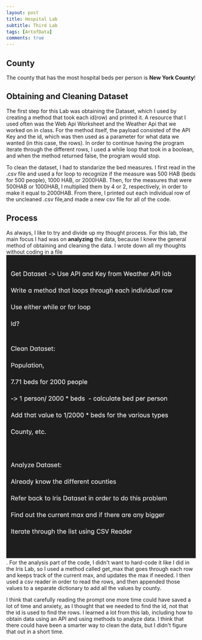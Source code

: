 ```yaml
---
layout: post
title: Hospital Lab
subtitle: Third Lab
tags: [ArtofData]
comments: true
---
```



## County

The county that has the most hospital beds per person is **New York County**!

## Obtaining and Cleaning Dataset

The first step for this Lab was obtaining the Dataset, which I used by creating a method that took each id(row) and printed it. A resource that I used often was the Web Api Worksheet and the Weather Api that we worked on in class. For the method itself, the payload consisted of the API Key and the id, which was then used as a parameter for what data we wanted (in this case, the rows). In order to continue having the program iterate through the different rows, I used a while loop that took in a boolean, and when the method returned false, the program would stop. 

To clean the dataset, I had to standarize the bed measures. I first read in the .csv file and used a for loop to recognize if the measure was 500 HAB (beds for 500 people), 1000 HAB, or 2000HAB. Then, for the measures that were 500HAB or 1000HAB, I multiplied them by 4 or 2, respectively, in order to make it equal to 2000HAB. From there, I printed out each individual row of the uncleaned .csv file,and made a new csv file for all of the code. 

## Process

As always, I like to try and divide up my thought process. For this lab, the main focus I had was on **analyzing** the data, because I knew the general method of obtaining and cleaning the data. I wrote down all my thoughts without coding in a file ![File](/assets/img/thought.png). For the analysis part of the code, I didn't want to hard-code it like I did in the Iris Lab, so I used a method called get_max that goes through each row and keeps track of the current max, and updates the max if needed. I then used a csv reader in order to read the rows, and then appended those values to a separate dictionary to add all the values by county. 

I think that carefully reading the prompt one more time could have saved a lot of time and anxiety, as I thought that we needed to find the id, not that the id is used to find the rows. I learned a lot from this lab, including how to obtain data using an API and using methods to analyze data. I think that there could have been a smarter way to clean the data, but I didn't figure that out in a short time. 

